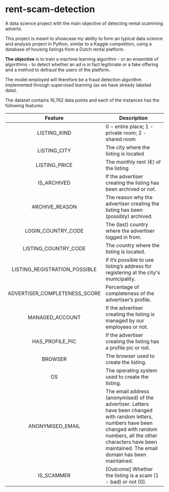 # rent-scam-detection
A data science project with the main objective of detecting rental scamming adverts.

This project is meant to showcase my ability to form an typical data science and analysis project in Python, similar to a Kaggle competition, using a database of housing listings from a Dutch rental platform. 

**The objective** is to train a machine learning algorithm - or an ensemble of algorithms - to detect whether an ad is in fact legitimate or a fake offering and a method to defraud the users of the platform.

The model employed will therefore be a fraud detection algorithm implemented through supervised learning (as we have already labeled data).

The dataset contains 16,762 data points and each of the instances has the following features:

|Feature|Description|
|:-:|---|
|LISTING_KIND|0 - entire place; 1 - private room; 2 - shared room|
|LISTING_CITY|The city where the listing is located|
|LISTING_PRICE|The monthly rent (€) of the listing|
|IS_ARCHIVED|If the advertiser creating the listing has been archived or not.|
|ARCHIVE_REASON|The reason why the advertiser creating the listing has been (possibly) archived.|
|LOGIN_COUNTRY_CODE|The (last) country where the advertiser logged in from.|
|LISTING_COUNTRY_CODE|The country where the listing is located.|
|LISTING_REGISTRATION_POSSIBLE|If it’s possible to use listing’s address for registering at the city's municipality.|
|ADVERTISER_COMPLETENESS_SCORE|Percentage of completeness of the advertiser’s profile.|
|MANAGED_ACCOUNT|If the advertiser creating the listing is managed by our employees or not.|
|HAS_PROFILE_PIC|If the advertiser creating the listing has a profile pic or not.|
|BROWSER|The browser used to create the listing.|
|OS|The operating system used to create the listing.|
|ANONYMISED_EMAIL|The email address (anonymised) of the advertiser. Letters have been changed with random letters, numbers have been changed with random numbers, all the other characters have been maintained. The email domain has been maintained.|
|IS_SCAMMER|[Outcome] Whether the listing is a scam (1 - bad) or not (0).|
